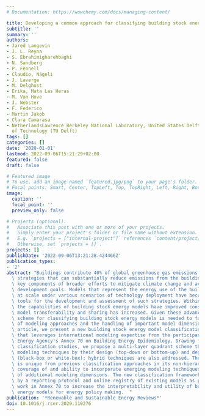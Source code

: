 ```yaml
---
# Documentation: https://wowchemy.com/docs/managing-content/

title: Developing a common approach for classifying building stock energy models
subtitle: ''
summary: ''
authors:
- Jared Langevin
- J. L. Reyna
- S. Ebrahimigharehbaghi
- N. Sandberg
- P. Fennell
- Claudio, Nägeli
- J. Laverge
- M. Delghust
- Erika, Mata Las Heras
- M. Van Hove
- J. Webster
- F. Federico
- Martin Jakob
- Clara Camarasa
- NetherlandsLawrence Berkeley National Laboratory, United States Delft University
  of Technology (TU Delft)
tags: []
categories: []
date: '2020-01-01'
lastmod: 2022-09-06T15:21:29+02:00
featured: false
draft: false

# Featured image
# To use, add an image named `featured.jpg/png` to your page's folder.
# Focal points: Smart, Center, TopLeft, Top, TopRight, Left, Right, BottomLeft, Bottom, BottomRight.
image:
  caption: ''
  focal_point: ''
  preview_only: false

# Projects (optional).
#   Associate this post with one or more of your projects.
#   Simply enter your project's folder or file name without extension.
#   E.g. `projects = ["internal-project"]` references `content/project/deep-learning/index.md`.
#   Otherwise, set `projects = []`.
projects: []
publishDate: '2022-09-06T13:21:28.424466Z'
publication_types:
- '2'
abstract: "Buildings contribute 40% of global greenhouse gas emissions; therefore,\
  \ strategies that can substantially reduce emissions from the building stock are\
  \ key components of broader efforts to mitigate climate change and achieve sustainable\
  \ development goals. Models that represent the energy use of the building stock\
  \ at scale under various scenarios of technology deployment have become essential\
  \ tools for the development and assessment of such strategies. Within the past decade,\
  \ the capabilities of building stock energy models have improved considerably, while\
  \ model transferability and sharing has increased. Given these advancements, a new\
  \ scheme for classifying building stock energy models is needed to facilitate communication\
  \ of modeling approaches and the handling of important model dimensions. In this\
  \ article, we present a new building stock energy model classification framework\
  \ that leverages international modeling expertise from the participants of the International\
  \ Energy Agency's Annex 70 on Building Energy Epidemiology. Drawing from existing\
  \ classification studies, we propose a multi-layer quadrant scheme that classifies\
  \ modeling techniques by their design (top-down or bottom-up) and degree of transparency\
  \ (black-box or white-box); hybrid techniques are also addressed. The quadrant scheme\
  \ is unique from previous classification approaches in its non-hierarchical organization,\
  \ coverage of and ability to incorporate emerging modeling techniques, and treatment\
  \ of additional modeling dimensions. The new classification framework will be complemented\
  \ by a reporting protocol and online registry of existing models as part of ongoing\
  \ work in Annex 70 to increase the interpretability and utility of building stock\
  \ energy models for energy policy making.  "
publication: '*Renewable and Sustainable Energy Reviews*'
doi: 10.1016/j.rser.2020.110276
---
```

